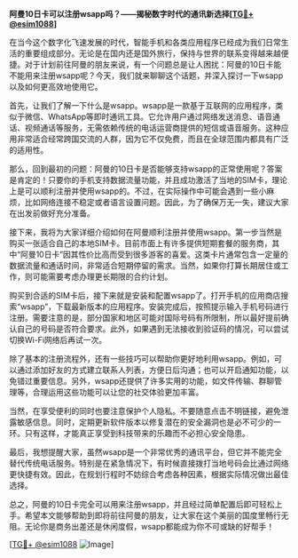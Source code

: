 **阿曼10日卡可以注册wsapp吗？——揭秘数字时代的通讯新选择[[TG💪+ @esim1088](https://t.me/s/esim1088)]**

在当今这个数字化飞速发展的时代，智能手机和各类应用程序已经成为我们日常生活的重要组成部分。无论是在国内还是国外旅行，保持与世界的联系变得越来越便捷。对于计划前往阿曼的朋友来说，有一个问题总是让人困扰：阿曼的10日卡能不能用来注册wsapp呢？今天，我们就来聊聊这个话题，并深入探讨一下wsapp以及如何更高效地使用它。

首先，让我们了解一下什么是wsapp。wsapp是一款基于互联网的应用程序，类似于微信、WhatsApp等即时通讯工具。它允许用户通过网络发送消息、语音通话、视频通话等服务，无需依赖传统的电话运营商提供的短信或语音服务。这种应用非常适合经常跨国交流的人群，因为它不仅免费，而且在全球范围内都具有广泛的适用性。

那么，回到最初的问题：阿曼的10日卡是否能够支持wsapp的正常使用呢？答案是肯定的！只要你的手机支持数据流量功能，并且成功激活了当地的SIM卡，理论上是可以顺利注册并使用wsapp的。不过，在实际操作中可能会遇到一些小麻烦，比如网络连接不稳定或者语言设置问题。因此，为了确保万无一失，建议大家在出发前做好充分准备。

接下来，我将为大家详细介绍如何在阿曼顺利注册并使用wsapp。第一步当然是购买一张适合自己的本地SIM卡。目前市面上有许多提供短期套餐的服务商，其中“阿曼10日卡”因其性价比高而受到很多游客的喜爱。这类卡片通常包含一定量的数据流量和通话时间，非常适合短期停留的需求。当然，如果你打算长期居住或工作，则可能需要考虑办理更长期限的合约计划。

购买到合适的SIM卡后，接下来就是安装和配置wsapp了。打开手机的应用商店搜索“wsapp”，下载最新版本的应用程序。安装完成后，按照提示输入手机号码进行注册。需要注意的是，部分国家和地区可能对国际号码有所限制，所以最好提前确认自己的号码是否符合要求。此外，如果遇到无法接收到验证码的情况，可以尝试切换Wi-Fi网络后再试一次。

除了基本的注册流程外，还有一些技巧可以帮助你更好地利用wsapp。例如，可以通过添加好友的方式建立联系人列表，方便日后沟通；也可以开启通知功能，以免错过重要信息。另外，wsapp还提供了许多实用的功能，如文件传输、群聊管理等，合理运用这些功能可以让您的社交体验更加丰富。

当然，在享受便利的同时也要注意保护个人隐私。不要随意点击不明链接，避免泄露敏感信息。同时，定期更新软件版本以修复潜在的安全漏洞也是必不可少的一环。只有这样，才能真正享受到科技带来的乐趣而不必担心安全隐患。

最后，我想提醒大家，虽然wsapp是一个非常优秀的通讯平台，但它并不能完全替代传统电话服务。特别是在紧急情况下，有时候直接拨打当地号码会比通过网络更快捷有效。因此，在规划行程时不妨综合考虑各种因素，根据实际情况做出最佳选择。

总之，阿曼的10日卡完全可以用来注册wsapp，并且经过简单配置后即可轻松上手。希望本文能够帮助到即将前往阿曼的朋友，让大家在这个美丽的国度里畅行无阻。无论你是商务出差还是休闲度假，wsapp都能成为你不可或缺的好帮手！

[[TG💪+ @esim1088](https://t.me/s/esim1088) ![Image](https://i.postimg.cc/4NQfJmqS/Snipaste-2025-05-13-00-14-12.png)]